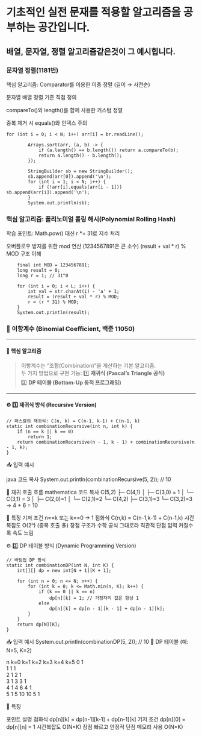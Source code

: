 # 기초적인 실전 문재를 적용할 알고리즘을 공부하는 공간입니다.
## 배열, 문자열, 정렬 알고리즘같은것이 그 예시힙니다.

### 문자열 정렬(1181번)

핵심 알고리즘: Comparator를 이용한 이중 정렬 (길이 → 사전순)

문자열 배열 정렬 기준 직접 정의

compareTo()와 length()를 함께 사용한 커스텀 정렬

중복 제거 시 equals()와 인덱스 주의
```
for (int i = 0; i < N; i++) arr[i] = br.readLine();

        Arrays.sort(arr, (a, b) -> {
            if (a.length() == b.length()) return a.compareTo(b);
            return a.length() - b.length();
        });

        StringBuilder sb = new StringBuilder();
        sb.append(arr[0]).append('\n');
        for (int i = 1; i < N; i++) {
            if (!arr[i].equals(arr[i - 1])) sb.append(arr[i]).append('\n');
        }
        System.out.println(sb);
```

### 핵심 알고리즘: 폴리노미얼 롤링 해시(Polynomial Rolling Hash)
학습 포인트: Math.pow() 대신 r *= 31로 지수 처리

오버플로우 방지를 위한 mod 연산 (1234567891은 큰 소수)
(result + val * r) % MOD 구조 이해

        final int MOD = 1234567891;
        long result = 0;
        long r = 1; // 31^0

        for (int i = 0; i < L; i++) {
            int val = str.charAt(i) - 'a' + 1;
            result = (result + val * r) % MOD;
            r = (r * 31) % MOD;
        }
        System.out.println(result);
        
### 🧮 이항계수 (Binomial Coefficient, 백준 11050)
---
#### 🧠 핵심 알고리즘
> 이항계수는 “조합(Combination)”을 계산하는 기본 알고리즘.  
> 두 가지 방법으로 구현 가능:
> 1️⃣ **재귀식 (Pascal’s Triangle 공식)**  
> 2️⃣ **DP 테이블 (Bottom-Up 동적 프로그래밍)**

---

#### ⚙️ 1️⃣ 재귀식 방식 (Recursive Version)

```
// 파스칼의 재귀식: C(n, k) = C(n-1, k-1) + C(n-1, k)
static int combinationRecursive(int n, int k) {
    if (n == k || k == 0)
        return 1;
    return combinationRecursive(n - 1, k - 1) + combinationRecursive(n - 1, k);
}
```
📥 입력 예시

java
코드 복사
System.out.println(combinationRecursive(5, 2)); // 10

🧩 재귀 호출 흐름
mathematica
코드 복사
C(5,2)
├─ C(4,1)
│  ├─ C(3,0) = 1
│  └─ C(3,1) = 3
│     ├─ C(2,0)=1
│     └─ C(2,1)=2
└─ C(4,2)
   ├─ C(3,1)=3
   └─ C(3,2)=3
→ 4 + 6 = 10

🧠 특징
기저 조건	n==k 또는 k==0 → 1
점화식	C(n,k) = C(n-1,k-1) + C(n-1,k)
시간복잡도	O(2ⁿ) (중복 호출 多)
장점	구조가 수학 공식 그대로라 직관적
단점	입력 커질수록 속도 느림

⚙️ 2️⃣ DP 테이블 방식 (Dynamic Programming Version)
```
// 바텀업 DP 방식
static int combinationDP(int N, int K) {
    int[][] dp = new int[N + 1][K + 1];

    for (int n = 0; n <= N; n++) {
        for (int k = 0; k <= Math.min(n, K); k++) {
            if (k == 0 || k == n)
                dp[n][k] = 1; // 가장자리 값은 항상 1
            else
                dp[n][k] = dp[n - 1][k - 1] + dp[n - 1][k];
        }
    }
    return dp[N][K];
}
```
📥 입력 예시
System.out.println(combinationDP(5, 2)); // 10
🧩 DP 테이블 (예: N=5, K=2)

n	k=0	k=1	k=2	k=3	k=4	k=5
0	1					
1	1	1				
2	1	2	1			
3	1	3	3	1		
4	1	4	6	4	1	
5	1	5	10	10	5	1

🧠 특징

포인트	설명
점화식	dp[n][k] = dp[n-1][k-1] + dp[n-1][k]
기저 조건	dp[n][0] = dp[n][n] = 1
시간복잡도	O(N×K)
장점	빠르고 안정적
단점	메모리 사용 O(N×K)
       
